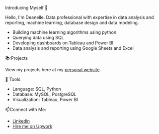 Introducing Myself 👋

Hello, I'm Deanelle. Data professional with expertise in data analysis and reporting, machine learning, database design and data modeling. 

- Building machine learning algorithms using python 
- Querying data using SQL 
- Developing dashboards on Tableau and Power BI
- Data analysis and reporting using Google Sheets and Excel 

📚:Projects 

View my projects here at my [personal website](https://deanellethompson.wixsite.com/my-site-1). 

🔨 Tools
- Language: SQL, Python
- Database: MySQL, PostgreSQL
- Visualization: Tableau, Power BI 

📫Connect with Me: 
- [Linkedin](https://www.linkedin.com/in/deanelle-thompson/)
- [Hire me on Upwork](https://www.upwork.com/freelancers/~017133a1954f954119)
  
